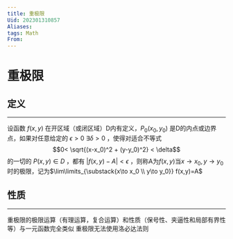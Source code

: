 ```yaml
---
title: 重极限
Uid: 202301310857
Aliases: 
tags: Math 
From: 
---
```

# 重极限

## 定义
---
设函数 $f(x,y)$ 在开区域（或闭区域）D内有定义，$P_0(x_0,y_0)$ 是D的内点或边界点，如果对任意给定的 $\epsilon > 0$ $\exists \delta > 0$    ，使得对适合不等式 $$0< \sqrt{(x-x_0)^2 + (y-y_0)^2} < \delta$$ 的一切的 $P(x,y) \in D$ ，都有 $|f(x,y) - A| < \epsilon$ ，则称A为$f(x,y)$当$x\to x_0,y\to y_0$时的极限，记为$\lim\limits_{\substack{x\to x_0 \\ y\to y_0}} f(x,y)=A$ 

## 性质
---
重极限的极限运算（有理运算，复合运算）和性质（保号性、夹逼性和局部有界性等）与一元函数完全类似
重极限无法使用洛必达法则